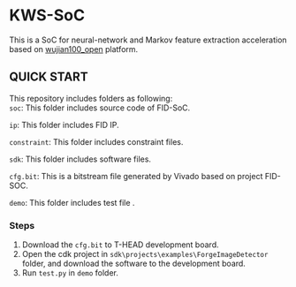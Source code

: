 # KWS-SoC
This is a SoC for neural-network and Markov feature extraction acceleration based on [wujian100_open](https://github.com/T-head-Semi/wujian100_open) platform.


## QUICK START ##
This repository includes folders as following:<br>
`soc`: This folder includes source code of FID-SoC.<br>
  
`ip`: This folder includes FID IP.<br>

`constraint`: This folder includes constraint files.<br>

`sdk`: This folder includes software files.<br>
  
`cfg.bit`: This is a bitstream file generated by Vivado based on project FID-SOC.<br>

`demo`: This folder includes test file .<br>

 ### Steps ###
1.   Download the `cfg.bit` to T-HEAD development board.<br>
2.   Open the cdk project in `sdk\projects\examples\ForgeImageDetector` folder, and download the software to the development board.<br>
3.   Run `test.py` in `demo` folder.<br>
  
  
